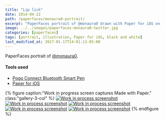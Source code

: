 ```yaml
---
title: "Lip lick"
date: 2014-04-22
path: /paperfaces/monaura0-portrait/
excerpt: "PaperFaces portrait of @monaura0 drawn with Paper for iOS on an iPad."
image: ../../images/paperfaces-monaura0-twitter.jpg
categories: [paperfaces]
tags: [portrait, illustration, Paper for iOS, black and white]
last_modified_at: 2017-01-17T14:01:13-05:00
---
```


PaperFaces portrait of [@monaura0](https://twitter.com/monaura0).

#### Tools used

- [Pogo Connect Bluetooth Smart Pen](https://www.amazon.com/gp/product/B009K448L4/ref=as_li_ss_tl?ie=UTF8&camp=1789&creative=390957&creativeASIN=B009K448L4&linkCode=as2&tag=mademist-20)
- [Paper for iOS](https://paper.bywetransfer.com/)

{% figure caption:"Work in progress screen captures Made with Paper." class:"gallery-3-col" %}
[![Work in process screenshot](../../images/paperfaces-monaura0-process-1-600.jpg)](../../images/paperfaces-monaura0-process-1-lg.jpg)
[![Work in process screenshot](../../images/paperfaces-monaura0-process-2-600.jpg)](../../images/paperfaces-monaura0-process-2-lg.jpg)
[![Work in process screenshot](../../images/paperfaces-monaura0-process-3-600.jpg)](../../images/paperfaces-monaura0-process-3-lg.jpg)
[![Work in process screenshot](../../images/paperfaces-monaura0-process-4-600.jpg)](../../images/paperfaces-monaura0-process-4-lg.jpg)
[![Work in process screenshot](../../images/paperfaces-monaura0-process-5-600.jpg)](../../images/paperfaces-monaura0-process-5-lg.jpg)
{% endfigure %}
